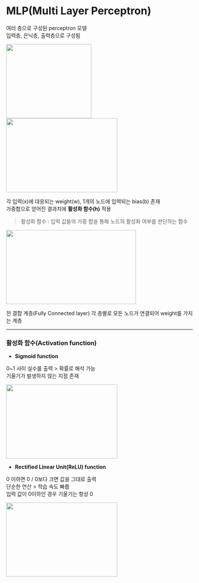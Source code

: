 # MLP(Multi Layer Perceptron)
여러 층으로 구성된 perceptron 모델   
입력층, 은닉층, 출력층으로 구성됨


<img
  src="https://wikidocs.net/images/page/24958/%ED%8D%BC%EC%85%89%ED%8A%B8%EB%A1%A03.PNG"
  width="230"
  height="200"
/>
<img
  src="https://wikidocs.net/images/page/24958/%EC%9E%85%EC%9D%80%EC%B8%B5.PNG"
  width="300"
  height="200"
/>

각 입력(x)에 대응되는 weight(w), 1개의 노드에 입력되는 bias(b) 존재   
가중합으로 얻어진 결과치에 **활성화 함수(h)** 적용
> 활성화 함수 : 입력 값들의 가중 합을 통해 노드의 활성화 여부를 판단하는 함수

<img     
     src="https://img1.daumcdn.net/thumb/R1280x0/?scode=mtistory2&fname=https%3A%2F%2Fk.kakaocdn.net%2Fdn%2FbLK9zl%2FbtrhTSSogiz%2FA3VOnIrCyQcd2lsll9k9b1%2Fimg.png"
  width="350"
  height="200"
/>

전 결합 계층(Fully Connected layer)
각 층별로 모든 노드가 연결되어 weight를 가지는 계층

---
### 활성화 함수(Activation function)
- **Sigmoid function**

0~1 사이 실수를 출력 > 확률로 해석 가능   
기울기가 발생하지 않는 지점 존재   

<img
  src="https://wikidocs.net/images/page/60683/%EC%8B%9C%EA%B7%B8%EB%AA%A8%EC%9D%B4%EB%93%9C%ED%95%A8%EC%88%981.PNG"
  width="300"
  height="200"
/>


- **Rectified Linear Unit(ReLU) function**

0 이하면 0 / 0보다 크면 값을 그대로 출력   
단순한 연산 > 학습 속도 빠릅   
입력 값이 0이하인 경우 기울기는 항상 0

<img
  src="https://wikidocs.net/images/page/60683/%EB%A0%90%EB%A3%A8%ED%95%A8%EC%88%98.PNG"
  width="300"
  height="200"
/>

